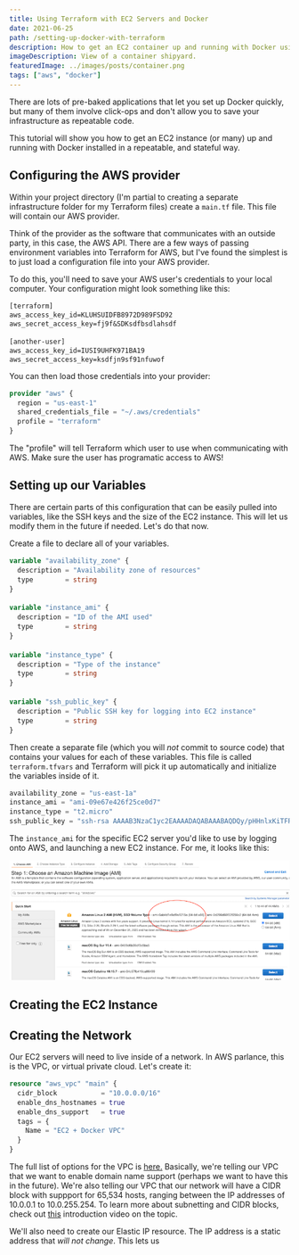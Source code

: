 ```yaml
---
title: Using Terraform with EC2 Servers and Docker
date: 2021-06-25
path: /setting-up-docker-with-terraform
description: How to get an EC2 container up and running with Docker using Terraform.
imageDescription: View of a container shipyard.
featuredImage: ../images/posts/container.png
tags: ["aws", "docker"]
---
```


There are lots of pre-baked applications that let you set up Docker quickly, but many of them involve click-ops and don't allow you to save your infrastructure as repeatable code.

This tutorial will show you how to get an EC2 instance (or many) up and running with Docker installed in a repeatable, and stateful way.

## Configuring the AWS provider

Within your project directory (I'm partial to creating a separate infrastructure folder for my Terraform files) create a `main.tf` file. This file will contain our AWS provider.

Think of the provider as the software that communicates with an outside party, in this case, the AWS API. There are a few ways of passing environment variables into Terraform for AWS, but I've found the simplest is to just load a configuration file into your AWS provider.

To do this, you'll need to save your AWS user's credentials to your local computer. Your configuration might look something like this:

```text:title=~/.aws/credentials
[terraform]
aws_access_key_id=KLUHSUIDFB8972D989FSD92
aws_secret_access_key=fj9f&SDKsdfbsdlahsdf

[another-user]
aws_access_key_id=IUSI9UHFK971BA19
aws_secret_access_key=ksdfjn9sf91nfuwof
```

You can then load those credentials into your provider:

```hcl:title=infrastructure/main.tf
provider "aws" {
  region = "us-east-1"
  shared_credentials_file = "~/.aws/credentials"
  profile = "terraform"
}
```

The "profile" will tell Terraform which user to use when communicating with AWS. Make sure the user has programatic access to AWS!

## Setting up our Variables

There are certain parts of this configuration that can be easily pulled into variables, like the SSH keys and the size of the EC2 instance. This will let us modify them in the future if needed. Let's do that now.

Create a file to declare all of your variables. 

```hcl:title=infrastructure/variables.tf
variable "availability_zone" {
  description = "Availability zone of resources"
  type        = string
}

variable "instance_ami" {
  description = "ID of the AMI used"
  type        = string
}

variable "instance_type" {
  description = "Type of the instance"
  type        = string
}

variable "ssh_public_key" {
  description = "Public SSH key for logging into EC2 instance"
  type        = string
}
```

Then create a separate file (which you will _not_ commit to source code) that contains your values for each of these variables. This file is called `terraform.tfvars` and Terraform will pick it up automatically and initialize the variables inside of it.

```hcl:title=infrastructure/terraform.tfvars
availability_zone = "us-east-1a"
instance_ami = "ami-09e67e426f25ce0d7"
instance_type = "t2.micro"
ssh_public_key = "ssh-rsa AAAAB3NzaC1yc2EAAAADAQABAAABAQDQy/pHHnlxKiTFRH/FAbAgtLA2GBS45bTNxrrSP+tqtF0TSe1j/NSKD3+C7GPmVNTOU2SDL3UIu71EfNcDtjRZ9O7AhJvNczOHRQ/gK7Pi88tkVjs5jHImJK3Fx/GgJ1jXCSfR5eD9CAhGBeYS21aq9SCOPDEzY3Pie0pP/KODnCILcdlbX9vVHf/LXXzY41dWEfobuAOjiJ03YjPhPCNCpl2axO0kLPOvkXTkiA8vrn2CpHW/0sy+a2WwaHEJrJ2QARdhrTIi6w8dQWK8AE5xp/vuiTTHCInY04e19m9CZwRi/TbUsyttVaw4DgG9mozxvu7CeC0FLJWE1JGHLBn/ harrisoncramer@myPc.local"
```

The `instance_ami` for the specific EC2 server you'd like to use by logging onto AWS, and launching a new EC2 instance. For me, it looks like this:

![AWS Dashboard view](../images/inline_images/aws_ami.png "This is where you can find the AMI of the server that you'd like to deploy.")

## Creating the EC2 Instance


## Creating the Network

Our EC2 servers will need to live inside of a network. In AWS parlance, this is the VPC, or virtual private cloud. Let's create it:

```hcl:title=infrastructure/network.tf
resource "aws_vpc" "main" {
  cidr_block           = "10.0.0.0/16"
  enable_dns_hostnames = true
  enable_dns_support   = true
  tags = {
    Name = "EC2 + Docker VPC"
  }
}
```

The full list of options for the VPC is <a href="https://registry.terraform.io/providers/hashicorp/aws/latest/docs/resources/vpc">here.</a> Basically, we're telling our VPC that we want to enable domain name support (perhaps we want to have this in the future). We're also telling our VPC that our network will have a CIDR block with suppport for 65,534 hosts, ranging between the IP addresses of 10.0.0.1 to 10.0.255.254. To learn more about subnetting and CIDR blocks, check out <a href="https://cloudacademy.com/course/aws-virtual-private-cloud-subnets-and-routing/vpc-cidr-blocks/">this</a> introduction video on the topic.

We'll also need to create our Elastic IP resource. The IP address is a static address that _will not change_. This lets us 
